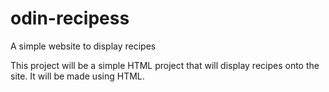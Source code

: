 # odin-recipess
A simple website to display recipes

This project will be a simple HTML project that will display recipes onto the site. It will be made using HTML.
